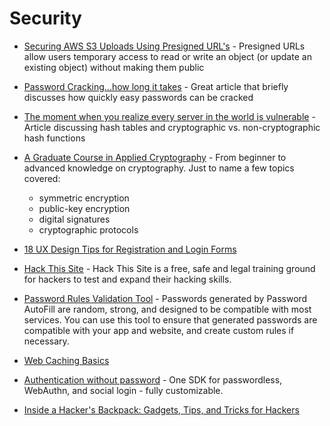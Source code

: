# Security

* [Securing AWS S3 Uploads Using Presigned URL's](https://medium.com/@aidan.hallett/securing-aws-s3-uploads-using-presigned-urls-aa821c13ae8d) - Presigned URLs allow users temporary access to read or write an object (or update an existing object) without making them public

* [Password Cracking...how long it takes](https://hackernoon.com/20-hours-18-and-11-million-passwords-cracked-c4513f61fdb1) - Great article that briefly discusses how quickly easy passwords can be cracked

* [The moment when you realize every server in the world is vulnerable](https://medium.com/@tashian/hash-table-attack-8e4371fc5261) - Article discussing hash tables and cryptographic vs. non-cryptographic hash functions

* [A Graduate Course in 
Applied Cryptography](https://toc.cryptobook.us/) - From beginner to advanced knowledge on cryptography. Just to name a few topics covered:
    * symmetric encryption
    * public-key encryption
    * digital signatures
    * cryptographic protocols

* [18 UX Design Tips for Registration and Login Forms](https://uxplanet.org/18-ux-design-tips-for-registration-and-login-forms-f897557358ba)

* [Hack This Site](https://www.hackthissite.org) - Hack This Site is a free, safe and legal training ground for hackers to test and expand their hacking skills.

* [Password Rules Validation Tool](https://developer.apple.com/password-rules/) - Passwords generated by Password AutoFill are random, strong, and designed to be compatible with most services. You can use this tool to ensure that generated passwords are compatible with your app and website, and create custom rules if necessary.

* [Web Caching Basics](https://www.digitalocean.com/community/tutorials/web-caching-basics-terminology-http-headers-and-caching-strategies)

* [Authentication without password](https://magic.link) - One SDK for passwordless, WebAuthn, and social login - fully customizable.

* [Inside a Hacker's Backpack: Gadgets, Tips, and Tricks for Hackers](https://hackernoon.com/inside-a-hackers-backpack-gadgets-tips-and-tricks-for-hackers-5i6b31ie)
